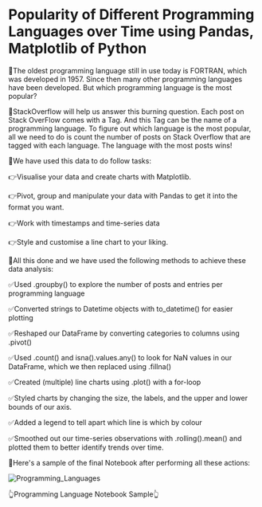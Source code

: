 # Popularity of Different Programming Languages over Time using Pandas, Matplotlib of Python

🌟The oldest programming language still in use today is FORTRAN, which was developed in 1957. Since then many other programming languages have been developed. But which programming language is the most popular?

🌟StackOverflow will help us answer this burning question. Each post on Stack OverFlow comes with a Tag. And this Tag can be the name of a programming language.
To figure out which language is the most popular, all we need to do is count the number of posts on Stack Overflow that are tagged with each language. The language with the most posts wins!

🌟We have used this data to do follow tasks:

👉Visualise your data and create charts with Matplotlib.

👉Pivot, group and manipulate your data with Pandas to get it into the format you want.

👉Work with timestamps and time-series data

👉Style and customise a line chart to your liking.

🌟All this done and we have used the following methods to achieve these data analysis:

✅Used .groupby() to explore the number of posts and entries per programming language

✅Converted strings to Datetime objects with to_datetime() for easier plotting

✅Reshaped our DataFrame by converting categories to columns using .pivot()

✅Used .count() and isna().values.any() to look for NaN values in our DataFrame, which we then replaced using .fillna()

✅Created (multiple) line charts using .plot() with a for-loop

✅Styled charts by changing the size, the labels, and the upper and lower bounds of our axis.

✅Added a legend to tell apart which line is which by colour

✅Smoothed out our time-series observations with .rolling().mean() and plotted them to better identify trends over time.

🌟Here's a sample of the final Notebook after performing all these actions:

![Programming_Languages](https://user-images.githubusercontent.com/88725274/192222147-825be628-9682-41e2-a442-c02a26d5a93b.jpg)

👆Programming Language Notebook Sample👆
